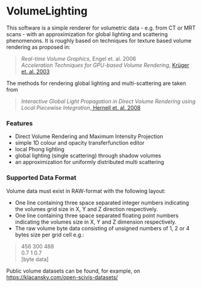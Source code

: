 # VolumeLighting
This software is a simple renderer for volumetric data - e.g. from CT or MRT scans - with an approximization for global lighting and scattering phenomenons. It is roughly based on techniques for texture based volume rendering as proposed in:

> *Real-time Volume Graphics*, Engel et. al. 2006 \
> *Acceleration Techniques for GPU-based Volume Rendering*, [Krüger et. al. 2003](http://www.in.tum.de/en/cg/research/publications/2003/acceleration-techniques-for-gpu-based-volume-rendering/ "Krüger et. al. 2003")

The methods for rendering global lighting and multi-scattering are taken from

> *Interactive Global Light Propagation in Direct Volume Rendering using Local Piecewise Integration*,[ Hernell et. al. 2008](http://scivis.itn.liu.se/publications/2008/HLY08/ " Hernell et. al. 2008")


### Features
* Direct Volume Rendering and Maximum Intensity Projection
* simple 1D colour and opacity transferfunction editor 
* local Phong lighting
* global lighting (single scattering) through shadow volumes
* an approximization for uniformly distributed multi scattering

### Supported Data Format
Volume data must exist in RAW-format with the following layout:
* One line containing three space separated integer numbers indicating the volumes grid size in X, Y and Z direction respectively.
* One line containing three space separated floating point numbers indicating the volumes size in X, Y and Z dimension respectively.
* The raw volume byte data consisting of unsigned numbers of 1, 2 or 4 bytes size per grid cell e.g.:

> 456 300 488 \
> 0.7 1 0.7 \
> [byte data]

Public volume datasets can be found, for example, on https://klacansky.com/open-scivis-datasets/
